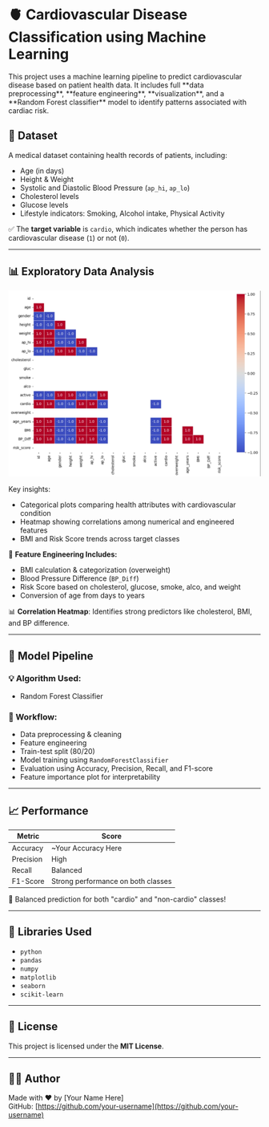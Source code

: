# 🫀 Cardiovascular Disease Classification using Machine Learning

This project uses a machine learning pipeline to predict cardiovascular disease based on patient health data. It includes full \*\*data preprocessing\*\*, \*\*feature engineering\*\*, \*\*visualization\*\*, and a \*\*Random Forest classifier\*\* model to identify patterns associated with cardiac risk.

## 📁 Dataset

A medical dataset containing health records of patients, including:

- Age (in days)
- Height & Weight
- Systolic and Diastolic Blood Pressure (`ap_hi`, `ap_lo`)
- Cholesterol levels
- Glucose levels
- Lifestyle indicators: Smoking, Alcohol intake, Physical Activity

✅ The **target variable** is `cardio`, which indicates whether the person has cardiovascular disease (`1`) or not (`0`).

---

## 📊 Exploratory Data Analysis
![Correlation Heatmap](heatmap.png)


Key insights:

- Categorical plots comparing health attributes with cardiovascular condition
- Heatmap showing correlations among numerical and engineered features
- BMI and Risk Score trends across target classes

📌 **Feature Engineering Includes:**

- BMI calculation & categorization (overweight)
- Blood Pressure Difference (`BP_Diff`)
- Risk Score based on cholesterol, glucose, smoke, alco, and weight
- Conversion of age from days to years

📊 **Correlation Heatmap**: Identifies strong predictors like cholesterol, BMI, and BP difference.

---

## 🤖 Model Pipeline

### 💡 Algorithm Used:

- Random Forest Classifier

### 🧪 Workflow:

- Data preprocessing & cleaning
- Feature engineering
- Train-test split (80/20)
- Model training using `RandomForestClassifier`
- Evaluation using Accuracy, Precision, Recall, and F1-score
- Feature importance plot for interpretability

---

## 📈 Performance

| Metric    | Score                              |
| --------- | ---------------------------------- |
| Accuracy  | \~Your Accuracy Here               |
| Precision | High                               |
| Recall    | Balanced                           |
| F1-Score  | Strong performance on both classes |

📌 Balanced prediction for both "cardio" and "non-cardio" classes!

---

## 🧠 Libraries Used

- `python`
- `pandas`
- `numpy`
- `matplotlib`
- `seaborn`
- `scikit-learn`

---

## 📄 License

This project is licensed under the **MIT License**.

---

## 🙋‍♂️ Author

Made with ❤️ by [Your Name Here]\
GitHub: [https://github.com/your-username](https://github.com/your-username)
